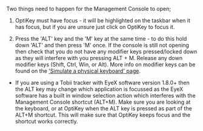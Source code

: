 Two things need to happen for the Management Console to open;

1. OptiKey must have focus - it will be highlighted on the taskbar when it has focus, but if you are unsure just click on OptiKey to focus it.

2. Press the 'ALT' key and the 'M' key at the same time - to do this hold down 'ALT' and then press 'M' once.
If the console is still not opening then check that you do not have any modifier keys pressed/locked down as they will interfere with you pressing ALT + M. Release any down modifier keys (Shift, Ctrl, Win, or Alt). More info on modifier keys can be found on the ['Simulate a physical keyboard' page](https://github.com/JuliusSweetland/OptiKey/wiki/Simulate-a-keyboard).

* If you are using a Tobii tracker with EyeX software version 1.8.0+ then the ALT key may change which application is focussed as the EyeX software has a built in window selection action which interferes with the Management Console shortcut (ALT+M). Make sure you are looking at the keyboard, or at OptiKey when the ALT key is pressed as part of the ALT+M shortcut. This will make sure that OptiKey keeps focus and the shortcut works correctly.
